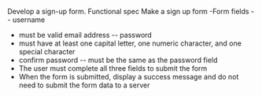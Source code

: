Develop a sign-up form.
Functional spec
Make a sign up form
-Form fields
-- username
- must be valid email address
-- password
- must have at least one capital letter, one numeric character, and one
special character
- confirm password
-- must be the same as the password field
- The user must complete all three fields to submit the form
- When the form is submitted, display a success message and do not need to submit
the form data to a server
